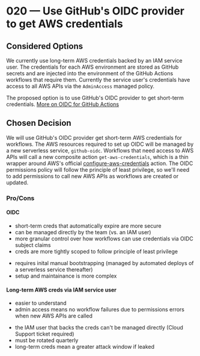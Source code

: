 # 020 — Use GitHub's OIDC provider to get AWS credentials

## Considered Options
We currently use long-term AWS credentials backed by an IAM service user.  The credentials for each AWS environment are stored as GitHub secrets and are injected into the environment of the GitHub Actions workflows that require them.  Currently the service user's credentials have access to all AWS APIs via the `AdminAccess` managed policy.

The proposed option is to use GitHub's OIDC provider to get short-term credentials. [More on OIDC for GitHub Actions](https://docs.github.com/en/actions/deployment/security-hardening-your-deployments/about-security-hardening-with-openid-connect)

## Chosen Decision
We will use GitHub's OIDC provider get short-term AWS credentials for workflows.  The AWS resources required to set up OIDC will be managed by a new serverless service, `github-oidc`.
Workflows that need access to AWS APIs will call a new composite action `get-aws-credentials`, which is a thin wrapper around AWS's official [configure-aws-credentials](https://github.com/aws-actions/configure-aws-credentials) action.  The OIDC permissions policy will follow the principle of least privilege, so we'll need to add permissions to call new AWS APIs as workflows are created or updated.

### Pro/Cons
#### OIDC
+ short-term creds that automatically expire are more secure
+ can be managed directly by the team (vs. an IAM user)
+ more granular control over how workflows can use credentials via OIDC subject claims
+ creds are more tightly scoped to follow principle of least privilege
- requires inital manual bootstrapping (managed by automated deploys of a serverless service thereafter)
- setup and maintainance is more complex

#### Long-term AWS creds via IAM service user
+ easier to understand
+ admin access means no workflow failures due to permissions errors when new AWS APIs are called
- the IAM user that backs the creds can't be managed directly (Cloud Support ticket required)
- must be rotated quarterly
- long-term creds mean a greater attack window if leaked


